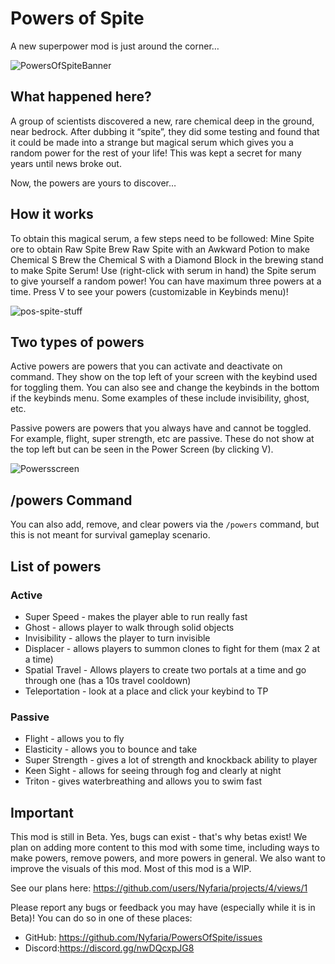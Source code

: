 # Powers of Spite

A new superpower mod is just around the corner…

![PowersOfSpiteBanner](https://github.com/user-attachments/assets/50c5ad30-93bd-4149-97ba-4eb797a3b197)

## What happened here?

A group of scientists discovered a new, rare chemical deep in the ground, near bedrock. After dubbing it “spite”, they did some testing and found that it could be made into a strange but magical serum which gives you a random power for the rest of your life! This was kept a secret for many years until news broke out.

Now, the powers are yours to discover…

## How it works

To obtain this magical serum, a few steps need to be followed:
Mine Spite ore to obtain Raw Spite
Brew Raw Spite with an Awkward Potion to make Chemical S
Brew the Chemical S with a Diamond Block in the brewing stand to make Spite Serum!
Use (right-click with serum in hand) the Spite serum to give yourself a random power! You can have maximum three powers at a time. Press V to see your powers (customizable in Keybinds menu)!

![pos-spite-stuff](https://github.com/user-attachments/assets/edd2fa33-8db3-4bbc-86b6-6e4c58d53b03)

## Two types of powers

Active powers are powers that you can activate and deactivate on command. They show on the top left of your screen with the keybind used for toggling them. You can also see and change the keybinds in the bottom if the keybinds menu. Some examples of these include invisibility, ghost, etc.

Passive powers are powers that you always have and cannot be toggled. For example, flight, super strength, etc are passive. These do not show at the top left but can be seen in the Power Screen (by clicking V).

![Powersscreen](https://github.com/user-attachments/assets/4bd1c2a9-0763-4042-9dad-87b55cd2bb4d)

## /powers Command

You can also add, remove, and clear powers via the `/powers` command, but this is not meant for survival gameplay scenario.

## List of powers

### Active

- Super Speed - makes the player able to run really fast
- Ghost - allows player to walk through solid objects
- Invisibility - allows the player to turn invisible
- Displacer - allows players to summon clones to fight for them (max 2 at a time)
- Spatial Travel - Allows players to create two portals at a time and go through one (has a 10s travel cooldown)
- Teleportation - look at a place and click your keybind to TP

### Passive

- Flight - allows you to fly
- Elasticity - allows you to bounce and take
- Super Strength - gives a lot of strength and knockback ability to player
- Keen Sight - allows for seeing through fog and clearly at night
- Triton - gives waterbreathing and allows you to swim fast

## Important

This mod is still in Beta. Yes, bugs can exist - that's why betas exist! We plan on adding more content to this mod with some time, including ways to make powers, remove powers, and more powers in general. We also want to improve the visuals of this mod. Most of this mod is a WIP.

See our plans here: https://github.com/users/Nyfaria/projects/4/views/1

Please report any bugs or feedback you may have (especially while it is in Beta)! You can do so in one of these places:
- GitHub: https://github.com/Nyfaria/PowersOfSpite/issues
- Discord:https://discord.gg/nwDQcxpJG8
